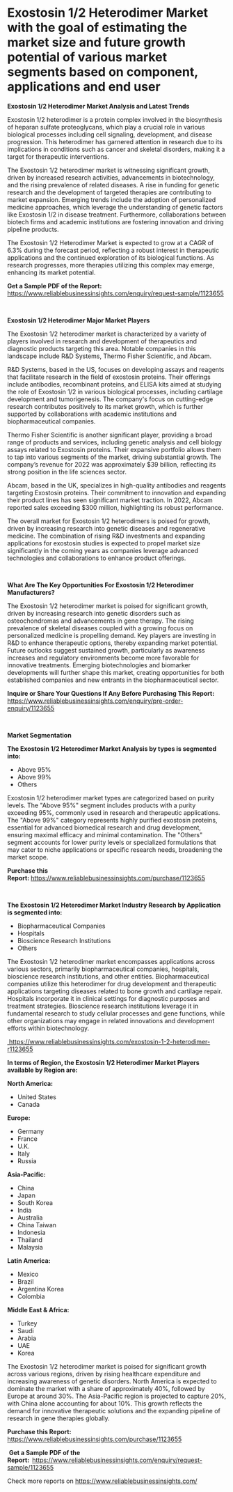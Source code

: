 <p><h1>Exostosin 1/2 Heterodimer Market with the goal of estimating the market size and future growth potential of various market segments based on component, applications and end user</h1></p><p><strong>Exostosin 1/2 Heterodimer Market Analysis and Latest Trends</strong></p>
<p><p>Exostosin 1/2 heterodimer is a protein complex involved in the biosynthesis of heparan sulfate proteoglycans, which play a crucial role in various biological processes including cell signaling, development, and disease progression. This heterodimer has garnered attention in research due to its implications in conditions such as cancer and skeletal disorders, making it a target for therapeutic interventions.</p><p>The Exostosin 1/2 heterodimer market is witnessing significant growth, driven by increased research activities, advancements in biotechnology, and the rising prevalence of related diseases. A rise in funding for genetic research and the development of targeted therapies are contributing to market expansion. Emerging trends include the adoption of personalized medicine approaches, which leverage the understanding of genetic factors like Exostosin 1/2 in disease treatment. Furthermore, collaborations between biotech firms and academic institutions are fostering innovation and driving pipeline products.</p><p>The Exostosin 1/2 Heterodimer Market is expected to grow at a CAGR of 6.3% during the forecast period, reflecting a robust interest in therapeutic applications and the continued exploration of its biological functions. As research progresses, more therapies utilizing this complex may emerge, enhancing its market potential.</p></p>
<p><strong>Get a Sample PDF of the Report:&nbsp;</strong> <a href="https://www.reliablebusinessinsights.com/enquiry/request-sample/1123655?utm_campaign=2745&utm_medium=2&utm_source=Github&utm_content=ia&utm_term=03032025&utm_id=exostosin-12-heterodimer">https://www.reliablebusinessinsights.com/enquiry/request-sample/1123655</a></p>
<p>&nbsp;</p>
<p><strong>Exostosin 1/2 Heterodimer Major Market Players</strong></p>
<p><p>The Exostosin 1/2 heterodimer market is characterized by a variety of players involved in research and development of therapeutics and diagnostic products targeting this area. Notable companies in this landscape include R&D Systems, Thermo Fisher Scientific, and Abcam.</p><p>R&D Systems, based in the US, focuses on developing assays and reagents that facilitate research in the field of exostosin proteins. Their offerings include antibodies, recombinant proteins, and ELISA kits aimed at studying the role of Exostosin 1/2 in various biological processes, including cartilage development and tumorigenesis. The company's focus on cutting-edge research contributes positively to its market growth, which is further supported by collaborations with academic institutions and biopharmaceutical companies.</p><p>Thermo Fisher Scientific is another significant player, providing a broad range of products and services, including genetic analysis and cell biology assays related to Exostosin proteins. Their expansive portfolio allows them to tap into various segments of the market, driving substantial growth. The company’s revenue for 2022 was approximately $39 billion, reflecting its strong position in the life sciences sector.</p><p>Abcam, based in the UK, specializes in high-quality antibodies and reagents targeting Exostosin proteins. Their commitment to innovation and expanding their product lines has seen significant market traction. In 2022, Abcam reported sales exceeding $300 million, highlighting its robust performance.</p><p>The overall market for Exostosin 1/2 heterodimers is poised for growth, driven by increasing research into genetic diseases and regenerative medicine. The combination of rising R&D investments and expanding applications for exostosin studies is expected to propel market size significantly in the coming years as companies leverage advanced technologies and collaborations to enhance product offerings.</p></p>
<p>&nbsp;</p>
<p><strong>What Are The Key Opportunities For Exostosin 1/2 Heterodimer Manufacturers?</strong></p>
<p><p>The Exostosin 1/2 heterodimer market is poised for significant growth, driven by increasing research into genetic disorders such as osteochondromas and advancements in gene therapy. The rising prevalence of skeletal diseases coupled with a growing focus on personalized medicine is propelling demand. Key players are investing in R&D to enhance therapeutic options, thereby expanding market potential. Future outlooks suggest sustained growth, particularly as awareness increases and regulatory environments become more favorable for innovative treatments. Emerging biotechnologies and biomarker developments will further shape this market, creating opportunities for both established companies and new entrants in the biopharmaceutical sector.</p></p>
<p><strong>Inquire or Share Your Questions If Any Before Purchasing This Report:</strong> <a href="https://www.reliablebusinessinsights.com/enquiry/pre-order-enquiry/1123655?utm_campaign=2745&utm_medium=2&utm_source=Github&utm_content=ia&utm_term=03032025&utm_id=exostosin-12-heterodimer">https://www.reliablebusinessinsights.com/enquiry/pre-order-enquiry/1123655</a></p>
<p>&nbsp;</p>
<p><strong>Market Segmentation</strong></p>
<p><strong>The Exostosin 1/2 Heterodimer Market Analysis by types is segmented into:</strong></p>
<p><ul><li>Above 95%</li><li>Above 99%</li><li>Others</li></ul></p>
<p><p>Exostosin 1/2 heterodimer market types are categorized based on purity levels. The "Above 95%" segment includes products with a purity exceeding 95%, commonly used in research and therapeutic applications. The "Above 99%" category represents highly purified exostosin proteins, essential for advanced biomedical research and drug development, ensuring maximal efficacy and minimal contamination. The "Others" segment accounts for lower purity levels or specialized formulations that may cater to niche applications or specific research needs, broadening the market scope.</p></p>
<p><strong>Purchase this Report:&nbsp;</strong><a href="https://www.reliablebusinessinsights.com/purchase/1123655?utm_campaign=2745&utm_medium=2&utm_source=Github&utm_content=ia&utm_term=03032025&utm_id=exostosin-12-heterodimer">https://www.reliablebusinessinsights.com/purchase/1123655</a></p>
<p>&nbsp;</p>
<p><strong>The Exostosin 1/2 Heterodimer Market Industry Research by Application is segmented into:</strong></p>
<p><ul><li>Biopharmaceutical Companies</li><li>Hospitals</li><li>Bioscience Research Institutions</li><li>Others</li></ul></p>
<p><p>The Exostosin 1/2 heterodimer market encompasses applications across various sectors, primarily biopharmaceutical companies, hospitals, bioscience research institutions, and other entities. Biopharmaceutical companies utilize this heterodimer for drug development and therapeutic applications targeting diseases related to bone growth and cartilage repair. Hospitals incorporate it in clinical settings for diagnostic purposes and treatment strategies. Bioscience research institutions leverage it in fundamental research to study cellular processes and gene functions, while other organizations may engage in related innovations and development efforts within biotechnology.</p></p>
<p><a href="https://www.reliablebusinessinsights.com/exostosin-1-2-heterodimer-r1123655?utm_campaign=2745&utm_medium=2&utm_source=Github&utm_content=ia&utm_term=03032025&utm_id=exostosin-12-heterodimer">&nbsp;https://www.reliablebusinessinsights.com/exostosin-1-2-heterodimer-r1123655</a></p>
<p><strong>In terms of Region, the Exostosin 1/2 Heterodimer Market Players available by Region are:</strong></p>
<p>
    <p> <strong> North America: </strong>
        <ul>
            <li>United States</li>
            <li>Canada</li>
        </ul>
        </p> 
    <p> <strong> Europe: </strong>
        <ul>
            <li>Germany</li>
            <li>France</li>
            <li>U.K.</li>
            <li>Italy</li>
            <li>Russia</li>
        </ul>
        </p> 
    <p> <strong> Asia-Pacific: </strong>
        <ul>
            <li>China</li>
            <li>Japan</li>
            <li>South Korea</li>
            <li>India</li>
            <li>Australia</li>
            <li>China Taiwan</li>
            <li>Indonesia</li>
            <li>Thailand</li>
            <li>Malaysia</li>
        </ul>
        </p> 
    <p> <strong> Latin America: </strong>
        <ul>
            <li>Mexico</li>
            <li>Brazil</li>
            <li>Argentina Korea</li>
            <li>Colombia</li>
        </ul>
        </p> 
    <p> <strong> Middle East & Africa: </strong>
        <ul>
            <li>Turkey</li>
            <li>Saudi</li>
            <li>Arabia</li>
            <li>UAE</li>
            <li>Korea</li>
        </ul>
    </p>
    </p>
<p><p>The Exostosin 1/2 heterodimer market is poised for significant growth across various regions, driven by rising healthcare expenditure and increasing awareness of genetic disorders. North America is expected to dominate the market with a share of approximately 40%, followed by Europe at around 30%. The Asia-Pacific region is projected to capture 20%, with China alone accounting for about 10%. This growth reflects the demand for innovative therapeutic solutions and the expanding pipeline of research in gene therapies globally.</p></p>
<p><strong>Purchase this Report: </strong><a href="https://www.reliablebusinessinsights.com/purchase/1123655?utm_campaign=2745&utm_medium=2&utm_source=Github&utm_content=ia&utm_term=03032025&utm_id=exostosin-12-heterodimer">https://www.reliablebusinessinsights.com/purchase/1123655</a></p>
<p>&nbsp;<strong>Get a Sample PDF of the Report:&nbsp;&nbsp;</strong><a href="https://www.reliablebusinessinsights.com/enquiry/request-sample/1123655?utm_campaign=2745&utm_medium=2&utm_source=Github&utm_content=ia&utm_term=03032025&utm_id=exostosin-12-heterodimer">https://www.reliablebusinessinsights.com/enquiry/request-sample/1123655</a></p>
<p><strong></strong></p>
<p>Check more reports on <a href="https://www.reliablebusinessinsights.com/?utm_campaign=2745&utm_medium=2&utm_source=Github&utm_content=ia&utm_term=03032025&utm_id=exostosin-12-heterodimer">https://www.reliablebusinessinsights.com/</a></p>